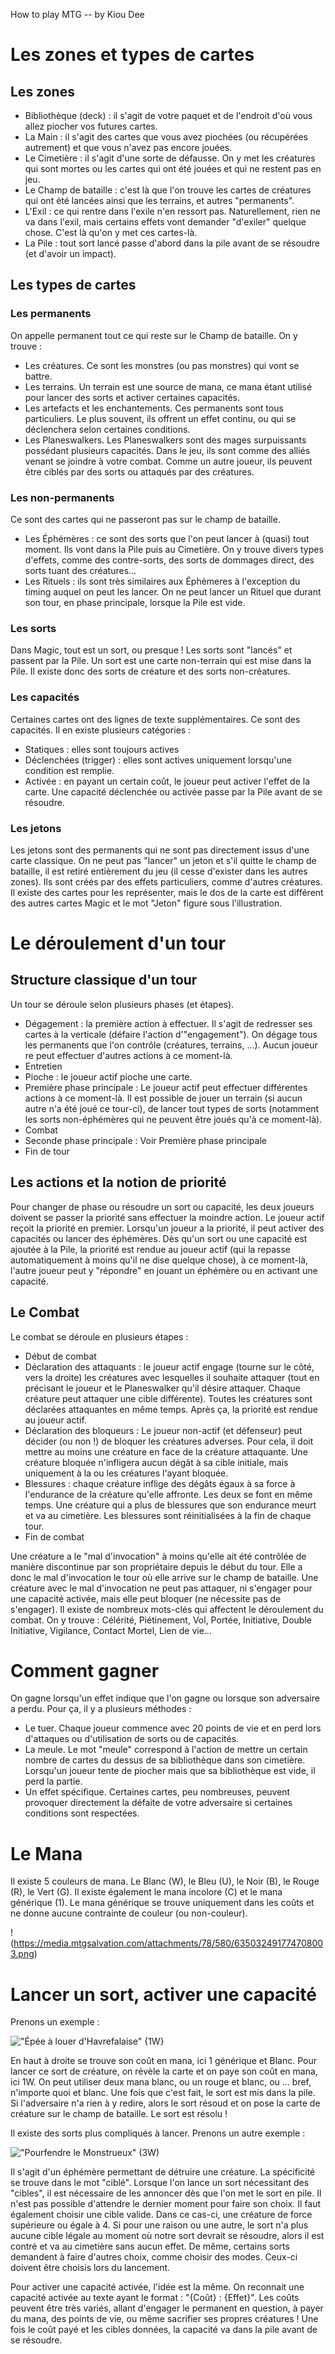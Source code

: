 How to play MTG -- by Kiou Dee


# Les zones et types de cartes

## Les zones
- Bibliothèque (deck) : il s'agit de votre paquet et de l'endroit d'où vous allez piocher vos futures cartes.
- La Main : il s'agit des cartes que vous avez piochées (ou récupérées autrement) et que vous n'avez pas encore jouées.
- Le Cimetière : il s'agit d'une sorte de défausse. On y met les créatures qui sont mortes ou les cartes qui ont été jouées et qui ne restent pas en jeu.
- Le Champ de bataille : c'est là que l'on trouve les cartes de créatures qui ont été lancées ainsi que les terrains, et autres "permanents".
- L'Exil : ce qui rentre dans l'exile n'en ressort pas. Naturellement, rien ne va dans l'exil, mais certains effets vont demander "d'exiler" quelque chose. C'est là qu'on y met ces cartes-là.
- La Pile : tout sort lancé passe d'abord dans la pile avant de se résoudre (et d'avoir un impact).

## Les types de cartes

### Les permanents
On appelle permanent tout ce qui reste sur le Champ de bataille. On y trouve :
- Les créatures. Ce sont les monstres (ou pas monstres) qui vont se battre.
- Les terrains. Un terrain est une source de mana, ce mana étant utilisé pour lancer des sorts et activer certaines capacités.
- Les artefacts et les enchantements. Ces permanents sont tous particuliers. Le plus souvent, ils offrent un effet continu, ou qui se déclenchera selon certaines conditions.
- Les Planeswalkers. Les Planeswalkers sont des mages surpuissants possédant plusieurs capacités. Dans le jeu, ils sont comme des alliés venant se joindre à votre combat. Comme un autre joueur, ils peuvent être ciblés par des sorts ou attaqués par des créatures.

### Les non-permanents
Ce sont des cartes qui ne passeront pas sur le champ de bataille.
- Les Éphémères : ce sont des sorts que l'on peut lancer à (quasi) tout moment. Ils vont dans la Pile puis au Cimetière. On y trouve divers types d'effets, comme des contre-sorts, des sorts de dommages direct, des sorts tuant des créatures…
- Les Rituels : ils sont très similaires aux Éphèmeres à l'exception du timing auquel on peut les lancer. On ne peut lancer un Rituel que durant son tour, en phase principale, lorsque la Pile est vide.

### Les sorts
Dans Magic, tout est un sort, ou presque ! Les sorts sont "lancés" et passent par la Pile. Un sort est une carte non-terrain qui est mise dans la Pile. Il existe donc des sorts de créature et des sorts non-créatures.

### Les capacités
Certaines cartes ont des lignes de texte supplémentaires. Ce sont des capacités. Il en existe plusieurs catégories :
- Statiques : elles sont toujours actives
- Déclenchées (trigger) : elles sont actives uniquement lorsqu'une condition est remplie.
- Activée : en payant un certain coût, le joueur peut activer l'effet de la carte.
Une capacité déclenchée ou activée passe par la Pile avant de se résoudre.

### Les jetons
Les jetons sont des permanents qui ne sont pas directement issus d'une carte classique. On ne peut pas "lancer" un jeton et s'il quitte le champ de bataille, il est retiré entièrement du jeu (il cesse d'exister dans les autres zones). Ils sont créés par des effets particuliers, comme d'autres créatures. Il existe des cartes pour les représenter, mais le dos de la carte est différent des autres cartes Magic et le mot "Jeton" figure sous l'illustration.


# Le déroulement d'un tour

## Structure classique d'un tour

Un tour se déroule selon plusieurs phases (et étapes).
- Dégagement : la première action à effectuer. Il s'agit de redresser ses cartes à la verticale (défaire l'action d'"engagement"). On dégage tous les permanents que l'on contrôle (créatures, terrains, …). Aucun joueur re peut effectuer d'autres actions à ce moment-là.
- Entretien
- Pioche : le joueur actif pioche une carte.
- Première phase principale : Le joueur actif peut effectuer différentes actions à ce moment-là. Il est possible de jouer un terrain (si aucun autre n'a été joué ce tour-ci), de lancer tout types de sorts (notamment les sorts non-éphémères qui ne peuvent être joués qu'à ce moment-là).
- Combat
- Seconde phase principale : Voir Première phase principale
- Fin de tour

## Les actions et la notion de priorité

Pour changer de phase ou résoudre un sort ou capacité, les deux joueurs doivent se passer la priorité sans effectuer la moindre action. Le joueur actif reçoit la priorité en premier. Lorsqu'un joueur a la priorité, il peut activer des capacités ou lancer des éphémères. Dès qu'un sort ou une capacité est ajoutée à la Pile, la priorité est rendue au joueur actif (qui la repasse automatiquement à moins qu'il ne dise quelque chose), à ce moment-là, l'autre joueur peut y "répondre" en jouant un éphémère ou en activant une capacité.

## Le Combat

Le combat se déroule en plusieurs étapes :
- Début de combat
- Déclaration des attaquants : le joueur actif engage (tourne sur le côté, vers la droite) les créatures avec lesquelles il souhaite attaquer (tout en précisant le joueur et le Planeswalker qu'il désire attaquer. Chaque créature peut attaquer une cible différente). Toutes les créatures sont déclarées attaquantes en même temps. Après ça, la priorité est rendue au joueur actif.
- Déclaration des bloqueurs : Le joueur non-actif (et défenseur) peut décider (ou non !) de bloquer les créatures adverses. Pour cela, il doit mettre au moins une créature en face de la créature attaquante. Une créature bloquée n'infligera aucun dégât à sa cible initiale, mais uniquement à la ou les créatures l'ayant bloquée.
- Blessures : chaque créature inflige des dégâts égaux à sa force à l'endurance de la créature qu'elle affronte. Les deux se font en même temps. Une créature qui a plus de blessures que son endurance meurt et va au cimetière. Les blessures sont réinitialisées à la fin de chaque tour.
- Fin de combat

Une créature a le "mal d'invocation" à moins qu'elle ait été contrôlée de manière discontinue par son propriétaire depuis le début du tour. Elle a donc le mal d'invocation le tour où elle arrive sur le champ de bataille. Une créature avec le mal d'invocation ne peut pas attaquer, ni s'engager pour une capacité activée, mais elle peut bloquer (ne nécessite pas de s'engager).
Il existe de nombreux mots-clés qui affectent le déroulement du combat. On y trouve : Célérité, Piétinement, Vol, Portée, Initiative, Double Initiative, Vigilance, Contact Mortel, Lien de vie…


# Comment gagner

On gagne lorsqu'un effet indique que l'on gagne ou lorsque son adversaire a perdu. Pour ça, il y a plusieurs méthodes :
- Le tuer. Chaque joueur commence avec 20 points de vie et en perd lors d'attaques ou d'utilisation de sorts ou de capacités.
- La meule. Le mot "meule" correspond à l'action de mettre un certain nombre de cartes du dessus de sa bibliothèque dans son cimetière. Lorsqu'un joueur tente de piocher mais que sa bibliothèque est vide, il perd la partie.
- Un effet spécifique. Certaines cartes, peu nombreuses, peuvent provoquer directement la défaite de votre adversaire si certaines conditions sont respectées.

# Le Mana

Il existe 5 couleurs de mana. Le Blanc (W), le Bleu (U), le Noir (B), le Rouge (R), le Vert (G). Il existe également le mana incolore (C) et le mana générique (1). Le mana générique se trouve uniquement dans les coûts et ne donne aucune contrainte de couleur (ou non-couleur).

!(https://media.mtgsalvation.com/attachments/78/580/635032491774708003.png)

# Lancer un sort, activer une capacité

Prenons un exemple :

!["Épée à louer d'Havrefalaise" {1W}](https://www.parkage.com/files/img/products/magic/cu/znr/vf/008.jpg?timestamp=20200914121514)

En haut à droite se trouve son coût en mana, ici 1 générique et Blanc. Pour lancer ce sort de créature, on révèle la carte et on paye son coût en mana, ici 1W. On peut utiliser deux mana blanc, ou un rouge et blanc, ou … bref, n'importe quoi et blanc. Une fois que c'est fait, le sort est mis dans la pile. Si l'adversaire n'a rien à y redire, alors le sort résoud et on pose la carte de créature sur le champ de bataille. Le sort est résolu !

Il existe des sorts plus compliqués à lancer. Prenons un autre exemple :

!["Pourfendre le Monstrueux" (3W)](https://gatherer.wizards.com/Handlers/Image.ashx?multiverseid=403238&type=card)

Il s'agit d'un éphémère permettant de détruire une créature. La spécificité se trouve dans le mot "ciblé". Lorsque l'on lance un sort nécessitant des "cibles", il est nécessaire de les annoncer dès que l'on met le sort en pile. Il n'est pas possible d'attendre le dernier moment pour faire son choix. Il faut également choisir une cible valide. Dans ce cas-ci, une créature de force supérieure ou égale à 4. Si pour une raison ou une autre, le sort n'a plus aucune cible légale au moment où notre sort devrait se résoudre, alors il est contré et va au cimetière sans aucun effet.
De même, certains sorts demandent à faire d'autres choix, comme choisir des modes. Ceux-ci doivent être choisis lors du lancement.

Pour activer une capacité activée, l'idée est la même. On reconnait une capacité activée au texte ayant le format : "{Coût} : {Effet}". Les coûts peuvent être très variés, allant d'engager le permanent en question, à payer du mana, des points de vie, ou même sacrifier ses propres créatures ! Une fois le coût payé et les cibles données, la capacité va dans la pile avant de se résoudre.
